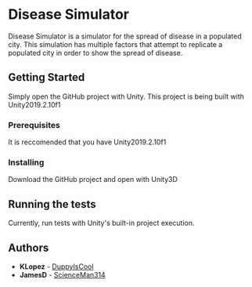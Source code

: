# Disease Simulator

Disease Simulator is a simulator for the spread of disease in a populated city. This simulation has multiple factors that attempt to replicate a populated city in order to show the spread of disease.

## Getting Started

Simply open the GitHub project with Unity. This project is being built with Unity2019.2.10f1

### Prerequisites

It is reccomended that you have Unity2019.2.10f1


### Installing
Download the GitHub project and open with Unity3D

## Running the tests
Currently, run tests with Unity's built-in project execution.

## Authors
* **KLopez** - [DuppyIsCool](https://github.com/DuppyIsCool)
* **JamesD** - [ScienceMan314](https://github.com/ScienceMan314)
